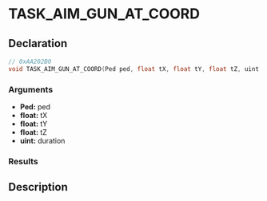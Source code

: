 # TASK_AIM_GUN_AT_COORD

## Declaration
```cpp
// 0xAA202B0
void TASK_AIM_GUN_AT_COORD(Ped ped, float tX, float tY, float tZ, uint duration);
```

### Arguments
- **Ped:** ped
- **float:** tX
- **float:** tY
- **float:** tZ
- **uint:** duration

### Results

## Description
